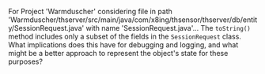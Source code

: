 For Project 'Warmduscher' considering file in path 'Warmduscher/thserver/src/main/java/com/x8ing/thsensor/thserver/db/entity/SessionRequest.java' with name 'SessionRequest.java'... 
The `toString()` method includes only a subset of the fields in the `SessionRequest` class. What implications does this have for debugging and logging, and what might be a better approach to represent the object's state for these purposes?